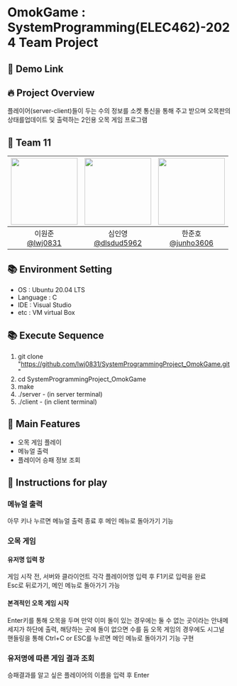 # OmokGame : SystemProgramming(ELEC462)-2024 Team Project
## 📱 Demo Link

## 🔥 Project Overview
플레이어(server-client)들이 두는 수의 정보를 소켓 통신을 통해 주고 받으며 오목판의 상태를업데이트 및 출력하는 2인용 오목 게임 프로그램
## 🥺 Team 11
|<img src="https://avatars.githubusercontent.com/u/151692917?v=4" width="150" height="150"/>|<img src="https://avatars.githubusercontent.com/u/83826500?v=4" width="150" height="150"/>|<img src="https://avatars.githubusercontent.com/u/145525872?v=4" width="150" height="150"/>|
|:-:|:-:|:-:|
|이원준<br/>[@lwj0831](https://github.com/lwj0831)|심인영<br/>[@dlsdud5962](https://github.com/dlsdud5962)|한준호<br/>[@junho3606](https://github.com/junho3606)| 
## 📚 Environment Setting
* OS : Ubuntu 20.04 LTS
* Language : C
* IDE : Visual Studio
* etc : VM virtual Box
## 📚 Execute Sequence
1. git clone "https://github.com/lwj0831/SystemProgrammingProject_OmokGame.git"
2. cd SystemProgrammingProject_OmokGame
3. make
4. ./server - (in server terminal)
5. ./client - (in client terminal)
## 🔎 Main Features
* 오목 게임 플레이
* 메뉴얼 출력
* 플레이어 승패 정보 조회
## 🤔 Instructions for play

### 메뉴얼 출력
아무 키나 누르면 메뉴얼 출력 종료 후 메인 메뉴로 돌아가기 기능

### 오목 게임

#### 유저명 입력 창
게임 시작 전, 서버와 클라이언트 각각 플레이어명 입력 후 F1키로 입력을 완료  
Esc로 뒤로가기, 메인 메뉴로 돌아가기 가능

#### 본격적인 오목 게임 시작
Enter키를 통해 오목을 두며 만약 이미 돌이 있는 경우에는 둘 수 없는 곳이라는 안내메세지가 하단에 출력, 해당하는 곳에 돌이 없으면 수를 둠
오목 게임의 경우에도 시그널 핸들링을 통해 Ctrl+C or ESC를 누르면 메인 메뉴로 돌아가기 기능 구현

### 유저명에 따른 게임 결과 조회
승패결과를 알고 싶은 플레이어의 이름을 입력 후 Enter



